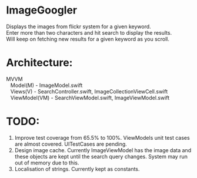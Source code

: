 # ImageGoogler
  Displays the images from flickr system for a given keyword.<br />
  Enter more than two characters and hit search to display the results.<br />
  Will keep on fetching new results for a given keyword as you scroll.<br />

# Architecture:
  MVVM<br />
    &nbsp;&nbsp;&nbsp;Model(M) - ImageModel.swift<br />
    &nbsp;&nbsp;&nbsp;Views(V) - SearchController.swift, ImageCollectionViewCell.swift<br />
    &nbsp;&nbsp;&nbsp;ViewModel(VM) - SearchViewModel.swift, ImageViewModel.swift<br />

# TODO:
  1. Improve test coverage from 65.5% to 100%. ViewModels unit test cases are almost covered. UITestCases are pending.
  2. Design image cache. Currently ImageViewModel has the image data and these objects are kept until the search query  changes. System may run out of memory due to this.
  3. Localisation of strings. Currently kept as constants.
